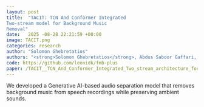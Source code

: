```yaml
---
layout: post
title:  "TACIT: TCN And Conformer Integrated
Two-stream model for Background Music
Removal"
date:   2025 -08-28 22:21:59 +00:00
image: TACIT.png
categories: research
author: "Solomon Ghebretatios"
authors: "<strong>Solomon Ghebretatios</strong>, Abdus Saboor Gaffari, Latifa Alhosani" 
code: https://github.com/leonidk/fmb-plus
paper: /TACIT__TCN_And_Conformer_Integrated_Two_stream_architecture_for_Background_Music_Removal (10).pdf
---
```

We developed a Generative AI-based audio separation model that removes background music from
speech recordings while preserving ambient sounds. 
